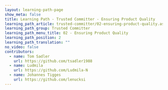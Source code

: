 ```yaml
---
layout: learning-path-page
show_meta: false
title: Learning Path - Trusted Committer - Ensuring Product Quality
learning_path_article: trusted-committer/02-ensuring-product-quality.asciidoc
learning_path_group: Trusted Committer
learning_path_menu_title: 02 - Ensuring Product Quality
learning_path_position: 2
learning_path_translation: ""
no_video: false
contributors:
  - name: Tom Sadler
    url: https://github.com/tsadler1988
  - name: Ludmila
    url: https://github.com/Ludmila-N
  - name: Johannes Tigges
    url: https://github.com/lenucksi
---
```

<!--- This file autogenerated from https://github.com/InnerSourceCommons/InnerSourceLearningPath/blob/master/scripts/generate_learning_path_markdown.js -->